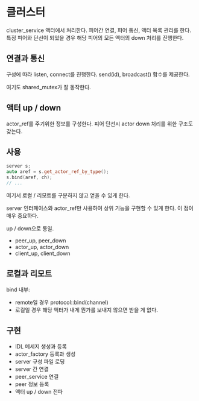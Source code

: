 # 클러스터 

cluster_service 액터에서 처리한다. 피어간 연결, 피어 통신, 액터 목록 관리를 한다.
특정 피어와 단선이 되었을 경우 해당 피어의 모든 액터의 down 처리를 진행한다.

## 연결과 통신 

구성에 따라 listen, connect를 진행한다.
send(id), broadcast() 함수를 제공한다.

여기도 shared_mutex가 잘 동작한다.

## 액터 up / down

actor_ref를 주기위한 정보를 구성한다.
피어 단선시 actor down 처리를 위한 구조도 갖는다.

## 사용

```c++
server s;
auto aref = s.get_actor_ref_by_type();
s.bind(aref, ch);
// ...
```
여기서 로컬 / 리모트를 구분하지 않고 얻을 수 있게 한다.

server 인터페이스와 actor_ref만 사용하여 상위 기능을 구현할 수 있게 한다.
이 점이 매우 중요하다.

up / down으로 통일.
- peer_up, peer_down
- actor_up, actor_down
- client_up, client_down


## 로컬과 리모트

bind 내부:

 - remote일 경우 protocol::bind(channel)
 - 로컬일 경우 해당 액터가 내게 뭔가를 보내지 않으면 받을 게 없다.

## 구현

- IDL 메세지 생성과 등록
- actor_factory 등록과 생성
- server 구성 파일 로딩
- server 간 연결
- peer_service 연결 
- peer 정보 등록
- 액터 up / down 전파


